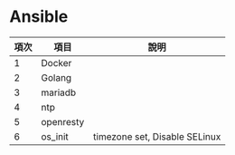 # Ansible 



|項次 | 項目 | 說明|
| --  | --- | --- |
| 1| Docker| |
|2| Golang| |
|3| mariadb| |
|4| ntp | |
|5| openresty| |
|6| os_init| timezone set, Disable SELinux |